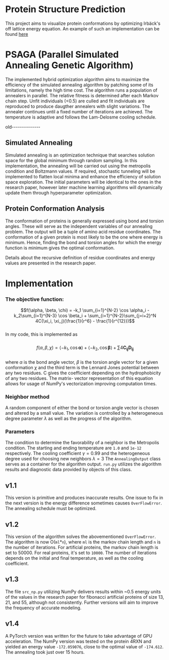 # Protein Structure Prediction

This project aims to visualize protein conformations by optimizing Irbäck's off lattice energy equation. An example of such an implementation can be found [here](https://pdf.sciencedirectassets.com/272830/1-s2.0-S1476927120X00028/1-s2.0-S1476927118307242/main.pdf?X-Amz-Security-Token=IQoJb3JpZ2luX2VjEMn%2F%2F%2F%2F%2F%2F%2F%2F%2F%2FwEaCXVzLWVhc3QtMSJIMEYCIQCdkm%2FumvkofuWygOzEy5INM0KZA6KEAPzT2cFNP93qTgIhAIH7TS%2Bmq6im63PpMmP5j3ZUL5w7RMY9zL%2F8s5IopYvyKrwFCPL%2F%2F%2F%2F%2F%2F%2F%2F%2F%2FwEQBRoMMDU5MDAzNTQ2ODY1IgyiUkwc2yX2u6mUj00qkAV1PtDKhA07RE%2FDlDt%2FqA72%2Byo%2BvmBdik8S3kaMdmJjIhZvgrEYJ3FCjostOk3%2FaTHdRCTxbhy3fRiPFBj%2Bm%2BydMSdG2EqapCo2K8SxzucCRo73umhgyBe5IF0E9c%2FXMsf8g9kvEutXIO7BEUHNvq9W2q9L04PUJjySA7HxTqSi0cwjIFWgj9G4H5aBlFeWVJpEDYOjBxVUe%2FCNN7GwmlxUHj1auWhVyAgCCoudjsy2Ga9sG%2B%2BgbW8trmGKtLDKJblK7VoVdO%2BjfcTBgxv35ZJEfHEY1JaSlPj%2B0ov1WhHNJB365lfQkDDwFgnlD7ATy7Wz9dRiwOzsTMTwKfH%2FErQU4r7zwLn6028ECDc71VgTchlFTRCBfaJjD0GXOdRQ61qjbzUgAuvRr4sUJFYn%2B05saU8LUBQhPcmjlp7%2Fs384hHmTiNyu0DrJndMUSNisY1rXB%2B65KicJfsFh3dhHkuVcnyjnuATe1hpcZyY1AbZT61EhXdCeMs8%2FKDA6MP2VJqBbzzw3id%2F3IAcxqljH%2B%2BLwAEKSvN5rY9U%2B3aAVaS7PypPzBfA8QpFdTpZ8JdqF%2FC6Yvf0nJJaOIv5ZRpctiyn%2BjmT%2BgLC69dH8NXnTM%2FSXH%2BNE7DJ9D6qr3znWJJwsTKYZ65yO5XbbKWlSOhaYHS8Vz8GOGZ9%2B1A68hqwer%2FXrQsemGDd71cuq5LIm6iEhmP1R7q0JFjVPBevF8Aq9LcyL3k%2F4%2F1jHTPXoYjn6ITNY9qEInGlQFSRfNs5H0FUT67nri51MK1Y7M9nyYY4gid3wCS1Iavnk1kdnNO9aG6CFnAx47jacVgY03KYkPXgaJwFPGnuEl41TJZb4zlVLCajNfn66pVcBV%2Be9DxLohV73rDCNoJy3BjqwASojDBSOII3tFjRXINyJd87Eid524CUwFzZ8gV8hLFcO64xJ%2FHT9HA9FEiJwAkfnXEg6kJCKMpLXooBG64jKHYoQBlXojvqX6Q%2FEArpsnxf0FWbxTvRTTGaCFEMBxzh58sV0NdotdXD0hT36WHBJw22eUHbBbVfIioykoKGGsyjrzT2d6Lqq6K82LAm0tkzPHhpLe88ISCurLTEBO8I9jNBrSAdd2xCkKOlNN2qfijoP&X-Amz-Algorithm=AWS4-HMAC-SHA256&X-Amz-Date=20240915T175013Z&X-Amz-SignedHeaders=host&X-Amz-Expires=300&X-Amz-Credential=ASIAQ3PHCVTYZB6XC2YC%2F20240915%2Fus-east-1%2Fs3%2Faws4_request&X-Amz-Signature=3094cf2bc6a39dbe51ee45698563db56b802ff26d70cc8ebc1eade111f856a16&hash=5276c1e85a4365e1bcf0e19ce936cf68c09d41ad2aaa8ada6f1bb775bd623add&host=68042c943591013ac2b2430a89b270f6af2c76d8dfd086a07176afe7c76c2c61&pii=S1476927118307242&tid=spdf-aa39e806-d0dd-40dd-bac1-957439896b04&sid=45f6fa0f37a97943f61a62d6be040752d8fdgxrqa&type=client&tsoh=d3d3LnNjaWVuY2VkaXJlY3QuY29t&ua=1b175a03540556505c&rr=8c3a75374cfba933&cc=us) 

# PSAGA (Parallel Simulated Annealing Genetic Algorithm)
The implemented hybrid optimization algorithm aims to maximize the efficiency of the simulated annealing algorithm by patching some of its limitations, namely the high time cost. 
The algorithm runs a population of annealers in parallel. The relative fitness is determined after each Markov chain step. Unfit individuals (<0.5) are culled and fit individuals are reproduced to produce daugther annealers with slight variations. The annealer continues until a fixed number of iterations are achieved. The temperature is adaptive and follows the Lam-Delosme cooling schedule. 




old--------------

## Simulated Annealing 
Simulated annealing is an optimization technique that searches solution space for the global minimum through random sampling. In this implementation, the annealing will be 
carried out using the metropolis condition and Boltzmann values. If required, stochastic tunneling will be implemented to flatten local minima and enhance the efficiency of 
solution space exploration. The initial parameters will be identical to the ones in the research paper, however later machine learning algorithms will dynamically update them 
through hyperparameter optimization. 

## Protein Conformation Analysis 
The conformation of proteins is generally expressed using bond and torsion angles. These will serve as the independent variables of our annealing problem. The output will be a
tuple of amino acid residue coordinates. The conformation of a given protein is most likely to be the one where energy is minimum. Hence, finding the bond and torsion angles 
for which the energy function is minimum gives the optimal conformation. 

Details about the recursive definition of residue coordinates and energy values are presented in the research paper. 

# Implementation
### The objective function: 
$$f(\alpha, \beta, \chi) = -k_1 \sum_{i=1}^{N-2} \cos \alpha_i - k_2\sum_{i=1}^{N-3} \cos \beta_i + \sum_{i=1}^{N-2}\sum_{j=i+2}^N 4C(\xi_i, \xi_j)(\frac{1}{r^6} - \frac{1}{r^{12}})$$ <br/>
In my code, this is implemented as <br/>  
$$f(\alpha, \beta, \chi) = \langle -k_1, \cos \mathbf{\alpha} \rangle + \langle -k_2, \cos \mathbf{\beta} \rangle + \sum 4\mathbf{C_{ij}}\mathbf{D_{ij}}$$ <br/> 
where $\alpha$ is the bond angle vector, $\beta$ is the torsion angle vector for a given conformation $\chi$ and the third term is the Lennard Jones potential between any two residues. C gives the coefficient depending on the hydrophobicity of any two residues. The matrix- vector representation of this equation allows for usage of NumPy's vectorization improving computation times. 
### Neighbor method 
A random component of either the bond or torsion angle vector is chosen and altered by a small value. The variation is controlled by a heterogeneous degree parameter $\lambda$ as well as the progress of the algorithm.
### Parameters 
The condition to determine the favorability of a neighbor is the Metropolis condition. The starting and ending temperature are `1.0` and `1e-12` respectively. The cooling coefficient $\gamma = 0.99$ and the heterogeneous degree used for choosing new neighbors $\lambda = 3$
The `AnnealingOutput` class serves as a container for the algorithm output. `run.py` utilizes the algorithm results and diagnostic data provided by objects of this class.
## v1.1
This version is primitive and produces inaccurate results. One issue to fix in the next version is the energy difference sometimes causes `OverFlowError`. The annealing schedule must be optimized. 
## v1.2
This version of the algorithm solves the abovementioned `OverFlowError`. The algorithm is now O(`ml`*`n`), where `ml` is the markov chain length and `n` is the number of iterations. For artificial proteins, the markov chain length is set to 50000. For real proteins, it's set to `10000`. The number of iterations depends on the initial and final temperature, as well as the cooling coefficient. 
## v1.3 
The file `src_np.py` utilizing NumPy delivers results within ~0.5 energy units of the values in the research paper for fibonacci artificial proteins of size 13, 21, and 55, although not consistently. Further versions will aim to improve the frequency of accurate modeling.

## v1.4 
A PyTorch version was written for the future to take advantage of GPU acceleration. The NumPy version was tested on the protein 4RXN and yielded an energy value `-172.059076`, close to the optimal value of `-174.612`. The annealing took just over 15 hours.
